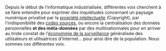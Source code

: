 Depuis le début de l'informatique industrialisée, différentes voix cherchent à se faire entendre pour exprimer des inquiétudes concernant un paysage numérique privatisé par la [propriété intellectuelle]() (Copyright), par l'indisponibilité des [codes sources](), ou encore la centralisation des données personnelles **et des méta-données** par des multinationnales pour en arriver au triste constat de l'[économmie de la surveillance]() généralisée des utilisateurs et utilisatrices d'Internet… pour ainsi dire de la population. Nous sommes ces différentes voix.